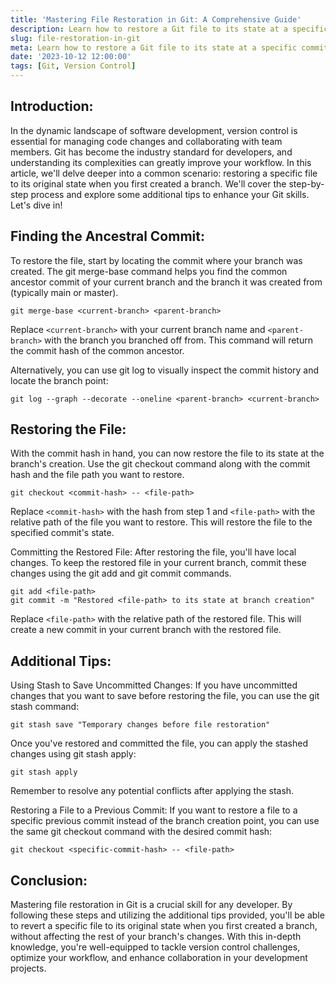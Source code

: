 ```yaml
---
title: 'Mastering File Restoration in Git: A Comprehensive Guide'
description: Learn how to restore a Git file to its state at a specific commit.
slug: file-restoration-in-git
meta: Learn how to restore a Git file to its state at a specific commit.
date: '2023-10-12 12:00:00'
tags: [Git, Version Control]
---
```


## Introduction:

In the dynamic landscape of software development, version control is essential for managing code changes and collaborating with team members. Git has become the industry standard for developers, and understanding its complexities can greatly improve your workflow. In this article, we'll delve deeper into a common scenario: restoring a specific file to its original state when you first created a branch. We'll cover the step-by-step process and explore some additional tips to enhance your Git skills. Let's dive in!

## Finding the Ancestral Commit:

To restore the file, start by locating the commit where your branch was created. The git merge-base command helps you find the common ancestor commit of your current branch and the branch it was created from (typically main or master).

```
git merge-base <current-branch> <parent-branch>
```

Replace `<current-branch>` with your current branch name and `<parent-branch>` with the branch you branched off from. This command will return the commit hash of the common ancestor.

Alternatively, you can use git log to visually inspect the commit history and locate the branch point:

```
git log --graph --decorate --oneline <parent-branch> <current-branch>
```

## Restoring the File:

With the commit hash in hand, you can now restore the file to its state at the branch's creation. Use the git checkout command along with the commit hash and the file path you want to restore.

```
git checkout <commit-hash> -- <file-path>
```

Replace `<commit-hash>` with the hash from step 1 and `<file-path>` with the relative path of the file you want to restore. This will restore the file to the specified commit's state.

Committing the Restored File:
After restoring the file, you'll have local changes. To keep the restored file in your current branch, commit these changes using the git add and git commit commands.

```
git add <file-path>
git commit -m "Restored <file-path> to its state at branch creation"
```

Replace `<file-path>` with the relative path of the restored file. This will create a new commit in your current branch with the restored file.

## Additional Tips:

Using Stash to Save Uncommitted Changes:
If you have uncommitted changes that you want to save before restoring the file, you can use the git stash command:

```
git stash save "Temporary changes before file restoration"
```

Once you've restored and committed the file, you can apply the stashed changes using git stash apply:

```
git stash apply
```

Remember to resolve any potential conflicts after applying the stash.

Restoring a File to a Previous Commit:
If you want to restore a file to a specific previous commit instead of the branch creation point, you can use the same git checkout command with the desired commit hash:

```
git checkout <specific-commit-hash> -- <file-path>
```

## Conclusion:

Mastering file restoration in Git is a crucial skill for any developer. By following these steps and utilizing the additional tips provided, you'll be able to revert a specific file to its original state when you first created a branch, without affecting the rest of your branch's changes. With this in-depth knowledge, you're well-equipped to tackle version control challenges, optimize your workflow, and enhance collaboration in your development projects.
